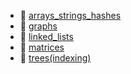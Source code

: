 * 📂 [arrays_strings_hashes](arrays_strings_hashes)
* 📂 [graphs](graphs)
* 📂 [linked_lists](linked_lists)
* 📂 [matrices](matrices)
* 📂 [trees(indexing)](trees(indexing))
